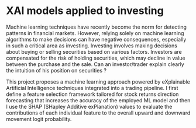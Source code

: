 # XAI models applied to investing

Machine learning techniques have recently become the norm
for detecting patterns in financial markets. However, relying solely on
machine learning algorithms to make decisions can have negative consequences, especially in such a critical area as investing. Investing involves
making decisions about buying or selling securities based on various factors. Investors are compensated for the risk of holding securities, which
may decline in value between the purchase and the sale. Can an investor/trader explain clearly the intuition of his position on securities ?

This project proposes a machine learning approach powered by eXplainable Artificial Intelligence techniques integrated into a trading pipeline.
I first define a feature selection framework tailored for
stock returns direction forecasting that increases the accuracy of the employed
ML model and then I use the SHAP (SHapley Additive exPlanation) values to
evaluate the contributions of each individual feature to the overall upward and
downward movement logit probability.
